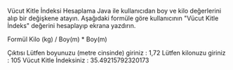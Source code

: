 Vücut Kitle İndeksi Hesaplama Java ile kullanıcıdan boy ve kilo değerlerini alıp bir değişkene atayın. Aşağıdaki formüle göre kullanıcının "Vücut Kitle İndeks" değerini hesaplayıp ekrana yazdırın.

Formül Kilo (kg) / Boy(m) * Boy(m)

Çıktısı Lütfen boyunuzu (metre cinsinde) giriniz : 1,72 Lütfen kilonuzu giriniz : 105 Vücut Kitle İndeksiniz : 35.49215792320173
